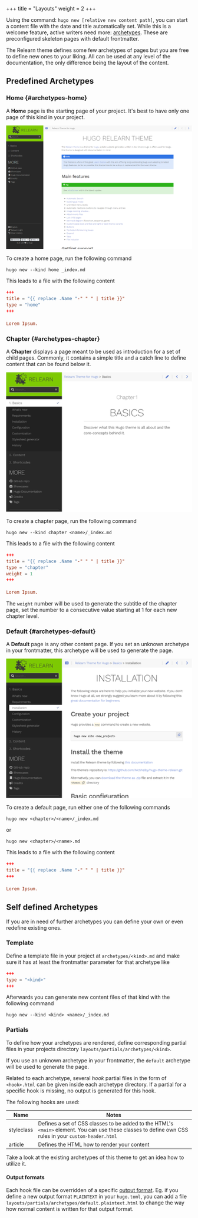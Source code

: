 +++
title = "Layouts"
weight = 2
+++

Using the command: `hugo new [relative new content path]`, you can start a content file with the date and title automatically set. While this is a welcome feature, active writers need more: [archetypes](https://gohugo.io/content/layouts/). These are preconfigured skeleton pages with default frontmatter.

The Relearn theme defines some few archetypes of pages but you are free to define new ones to your liking. All can be used at any level of the documentation, the only difference being the layout of the content.

## Predefined Archetypes

### Home {#archetypes-home}

A **Home** page is the starting page of your project. It's best to have only one page of this kind in your project.

![Home page](pages-home.png?width=60pc)

To create a home page, run the following command

````shell
hugo new --kind home _index.md
````

This leads to a file with the following content

````toml {title="_index.md"}
+++
title = "{{ replace .Name "-" " " | title }}"
type = "home"
+++

Lorem Ipsum.
````

### Chapter {#archetypes-chapter}

A **Chapter** displays a page meant to be used as introduction for a set of child pages. Commonly, it contains a simple title and a catch line to define content that can be found below it.

![Chapter page](pages-chapter.png?width=60pc)

To create a chapter page, run the following command

````shell
hugo new --kind chapter <name>/_index.md
````

This leads to a file with the following content

````toml {title="_index.md"}
+++
title = "{{ replace .Name "-" " " | title }}"
type = "chapter"
weight = 1
+++

Lorem Ipsum.
````

The `weight` number will be used to generate the subtitle of the chapter page, set the number to a consecutive value starting at 1 for each new chapter level.

### Default {#archetypes-default}

A **Default** page is any other content page. If you set an unknown archetype in your frontmatter, this archetype will be used to generate the page.

![Default page](pages-default.png?width=60pc)

To create a default page, run either one of the following commands

````shell
hugo new <chapter>/<name>/_index.md
````

or

````shell
hugo new <chapter>/<name>.md
````

This leads to a file with the following content

````toml {title="*.md"}
+++
title = "{{ replace .Name "-" " " | title }}"
+++

Lorem Ipsum.
````

## Self defined Archetypes

If you are in need of further archetypes you can define your own or even redefine existing ones.

### Template

Define a template file in your project at `archetypes/<kind>.md` and make sure it has at least the frontmatter parameter for that archetype like

````toml {title="&lt;kind&gt;.md"}
+++
type = "<kind>"
+++
````

Afterwards you can generate new content files of that kind with the following command

````shell
hugo new --kind <kind> <name>/_index.md
````

### Partials

To define how your archetypes are rendered, define corresponding partial files in your projects directory `layouts/partials/archetypes/<kind>`.

If you use an unknown archetype in your frontmatter, the `default` archetype will be used to generate the page.

Related to each archetype, several _hook_ partial files in the form of `<hook>.html` can be given inside each archetype directory. If a partial for a specific hook is missing, no output is generated for this hook.

The following hooks are used:

| Name                 | Notes       |
|----------------------|-------------|
| styleclass           | Defines a set of CSS classes to be added to the HTML's `<main>` element. You can use these classes to define own CSS rules in your `custom-header.html` |
| article              | Defines the HTML how to render your content |

Take a look at the existing archetypes of this theme to get an idea how to utilize it.

#### Output formats

Each hook file can be overridden of a specific [output format](https://gohugo.io/templates/output-formats/). Eg. if you define a new output format `PLAINTEXT` in your `hugo.toml`, you can add a file `layouts/partials/archetypes/default.plaintext.html` to change the way how normal content is written for that output format.
